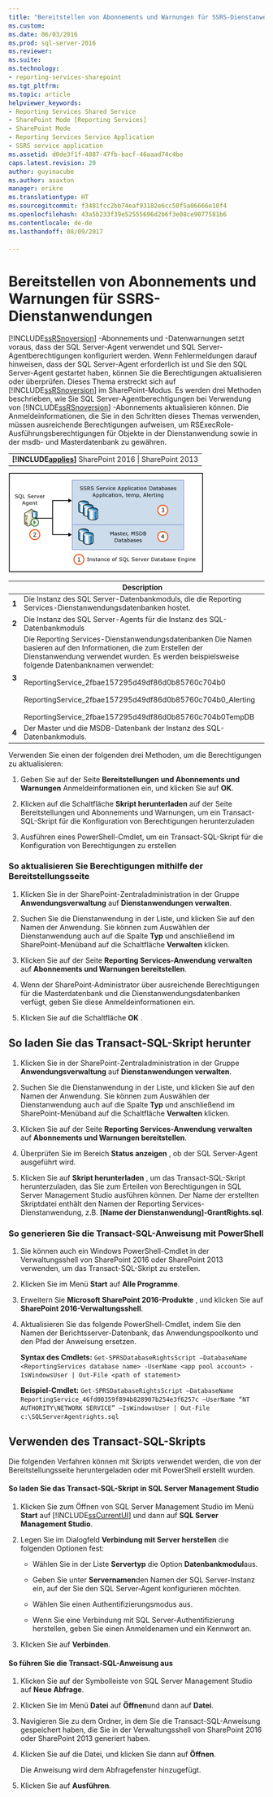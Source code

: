 ```yaml
---
title: "Bereitstellen von Abonnements und Warnungen für SSRS-Dienstanwendungen | Microsoft Docs"
ms.custom: 
ms.date: 06/03/2016
ms.prod: sql-server-2016
ms.reviewer: 
ms.suite: 
ms.technology:
- reporting-services-sharepoint
ms.tgt_pltfrm: 
ms.topic: article
helpviewer_keywords:
- Reporting Services Shared Service
- SharePoint Mode [Reporting Services]
- SharePoint Mode
- Reporting Services Service Application
- SSRS service application
ms.assetid: d0de3f1f-4887-47fb-bacf-46aaad74c4be
caps.latest.revision: 20
author: guyinacube
ms.author: asaxton
manager: erikre
ms.translationtype: HT
ms.sourcegitcommit: f3481fcc2bb74eaf93182e6cc58f5a06666e10f4
ms.openlocfilehash: 43a5b233f39e52555696d2b6f3e08ce9077581b6
ms.contentlocale: de-de
ms.lasthandoff: 08/09/2017

---
```

# <a name="provision-subscriptions-and-alerts-for-ssrs-service-applications"></a>Bereitstellen von Abonnements und Warnungen für SSRS-Dienstanwendungen
  [!INCLUDE[ssRSnoversion](../../includes/ssrsnoversion-md.md)] -Abonnements und -Datenwarnungen setzt voraus, dass der SQL Server-Agent verwendet und SQL Server-Agentberechtigungen konfiguriert werden. Wenn Fehlermeldungen darauf hinweisen, dass der SQL Server-Agent erforderlich ist und Sie den SQL Server-Agent gestartet haben, können Sie die Berechtigungen aktualisieren oder überprüfen. Dieses Thema erstreckt sich auf [!INCLUDE[ssRSnoversion](../../includes/ssrsnoversion-md.md)] im SharePoint-Modus. Es werden drei Methoden beschrieben, wie Sie SQL Server-Agentberechtigungen bei Verwendung von [!INCLUDE[ssRSnoversion](../../includes/ssrsnoversion-md.md)] -Abonnements aktualisieren können. Die Anmeldeinformationen, die Sie in den Schritten dieses Themas verwenden, müssen ausreichende Berechtigungen aufweisen, um RSExecRole-Ausführungsberechtigungen für Objekte in der Dienstanwendung sowie in der msdb- und Masterdatenbank zu gewähren.  
  
||  
|-|  
|**[!INCLUDE[applies](../../includes/applies-md.md)]** SharePoint 2016 &#124; SharePoint 2013|  
  
 ![SQL Agent-Berechtigungen für Dienstanwendungs-Datenbanken](../../reporting-services/install-windows/media/rs-provisionsqlagent.gif "SQL Agent-Berechtigungen für Dienstanwendungs-Datenbanken")  
  
||Description|  
|------|-----------------|  
|**1**|Die Instanz des SQL Server-Datenbankmoduls, die die Reporting Services-Dienstanwendungsdatenbanken hostet.|  
|**2**|Die Instanz des SQL Server-Agents für die Instanz des SQL-Datenbankmoduls|  
|**3**|Die Reporting Services-Dienstanwendungsdatenbanken Die Namen basieren auf den Informationen, die zum Erstellen der Dienstanwendung verwendet wurden. Es werden beispielsweise folgende Datenbanknamen verwendet:<br /><br /> ReportingService_2fbae157295d49df86d0b85760c704b0<br /><br /> ReportingService_2fbae157295d49df86d0b85760c704b0_Alerting<br /><br /> ReportingService_2fbae157295d49df86d0b85760c704b0TempDB|  
|**4**|Der Master und die MSDB-Datenbank der Instanz des SQL-Datenbankmoduls.|  
  
 Verwenden Sie einen der folgenden drei Methoden, um die Berechtigungen zu aktualisieren:  
  
1.  Geben Sie auf der Seite **Bereitstellungen und Abonnements und Warnungen** Anmeldeinformationen ein, und klicken Sie auf **OK**.  
  
2.  Klicken auf die Schaltfläche **Skript herunterladen** auf der Seite Bereitstellungen und Abonnements und Warnungen, um ein Transact-SQL-Skript für die Konfiguration von Berechtigungen herunterzuladen  
  
3.  Ausführen eines PowerShell-Cmdlet, um ein Transact-SQL-Skript für die Konfiguration von Berechtigungen zu erstellen  
  
### <a name="to-update-permissions-using-the-provision-page"></a>So aktualisieren Sie Berechtigungen mithilfe der Bereitstellungsseite  
  
1.  Klicken Sie in der SharePoint-Zentraladministration in der Gruppe **Anwendungsverwaltung** auf **Dienstanwendungen verwalten**.  
  
2.  Suchen Sie die Dienstanwendung in der Liste, und klicken Sie auf den Namen der Anwendung. Sie können zum Auswählen der Dienstanwendung auch auf die Spalte **Typ** und anschließend im SharePoint-Menüband auf die Schaltfläche **Verwalten** klicken.  
  
3.  Klicken Sie auf der Seite **Reporting Services-Anwendung verwalten** auf **Abonnements und Warnungen bereitstellen**.  
  
4.  Wenn der SharePoint-Administrator über ausreichende Berechtigungen für die Masterdatenbank und die Dienstanwendungsdatenbanken verfügt, geben Sie diese Anmeldeinformationen ein.  
  
5.  Klicken Sie auf die Schaltfläche **OK** .  
  
##  <a name="bkmk_download"></a> So laden Sie das Transact-SQL-Skript herunter  
  
1.  Klicken Sie in der SharePoint-Zentraladministration in der Gruppe **Anwendungsverwaltung** auf **Dienstanwendungen verwalten**.  
  
2.  Suchen Sie die Dienstanwendung in der Liste, und klicken Sie auf den Namen der Anwendung. Sie können zum Auswählen der Dienstanwendung auch auf die Spalte **Typ** und anschließend im SharePoint-Menüband auf die Schaltfläche **Verwalten** klicken.  
  
3.  Klicken Sie auf der Seite **Reporting Services-Anwendung verwalten** auf **Abonnements und Warnungen bereitstellen**.  
  
4.  Überprüfen Sie im Bereich **Status anzeigen** , ob der SQL Server-Agent ausgeführt wird.  
  
5.  Klicken Sie auf **Skript herunterladen** , um das Transact-SQL-Skript herunterzuladen, das Sie zum Erteilen von Berechtigungen in SQL Server Management Studio ausführen können. Der Name der erstellten Skriptdatei enthält den Namen der Reporting Services-Dienstanwendung, z.B. **[Name der Dienstanwendung]-GrantRights.sql**.  
  
### <a name="to-generate-the-transact-sql-statement-with-powershell"></a>So generieren Sie die Transact-SQL-Anweisung mit PowerShell  
  
1.  Sie können auch ein Windows PowerShell-Cmdlet in der Verwaltungsshell von SharePoint 2016 oder SharePoint 2013 verwenden, um das Transact-SQL-Skript zu erstellen.  
  
2.  Klicken Sie im Menü **Start** auf **Alle Programme**.  
  
3.  Erweitern Sie **Microsoft SharePoint 2016-Produkte** , und klicken Sie auf **SharePoint 2016-Verwaltungsshell**.
  
4.  Aktualisieren Sie das folgende PowerShell-Cmdlet, indem Sie den Namen der Berichtsserver-Datenbank, das Anwendungspoolkonto und den Pfad der Anweisung ersetzen.  
  
     **Syntax des Cmdlets:** `Get-SPRSDatabaseRightsScript –DatabaseName <ReportingServices database name> -UserName <app pool account> -IsWindowsUser | Out-File <path of statement>`  
  
     **Beispiel-Cmdlet:** `Get-SPRSDatabaseRightsScript –DatabaseName ReportingService_46fd00359f894b828907b254e3f6257c –UserName “NT AUTHORITY\NETWORK SERVICE” –IsWindowsUser | Out-File c:\SQLServerAgentrights.sql`  
  
## <a name="using-the-transact-sql-script"></a>Verwenden des Transact-SQL-Skripts  
 Die folgenden Verfahren können mit Skripts verwendet werden, die von der Bereitstellungsseite heruntergeladen oder mit PowerShell erstellt wurden.  
  
#### <a name="to-load-the-transact-sql-script-in-sql-server-management-studio"></a>So laden Sie das Transact-SQL-Skript in SQL Server Management Studio  
  
1.  Klicken Sie zum Öffnen von SQL Server Management Studio im Menü **Start** auf [!INCLUDE[ssCurrentUI](../../includes/sscurrentui-md.md)] und dann auf **SQL Server Management Studio**.  
  
2.  Legen Sie im Dialogfeld **Verbindung mit Server herstellen** die folgenden Optionen fest:  
  
    -   Wählen Sie in der Liste **Servertyp** die Option **Datenbankmodul**aus.  
  
    -   Geben Sie unter **Servernamen**den Namen der SQL Server-Instanz ein, auf der Sie den SQL Server-Agent konfigurieren möchten.  
  
    -   Wählen Sie einen Authentifizierungsmodus aus.  
  
    -   Wenn Sie eine Verbindung mit SQL Server-Authentifizierung herstellen, geben Sie einen Anmeldenamen und ein Kennwort an.  
  
3.  Klicken Sie auf **Verbinden**.  
  
#### <a name="to-run-the-transact-sql-statement"></a>So führen Sie die Transact-SQL-Anweisung aus  
  
1.  Klicken Sie auf der Symbolleiste von SQL Server Management Studio auf **Neue Abfrage**.  
  
2.  Klicken Sie im Menü **Datei** auf **Öffnen**und dann auf **Datei**.  
  
3.  Navigieren Sie zu dem Ordner, in dem Sie die Transact-SQL-Anweisung gespeichert haben, die Sie in der Verwaltungsshell von SharePoint 2016 oder SharePoint 2013 generiert haben.  
  
4.  Klicken Sie auf die Datei, und klicken Sie dann auf **Öffnen**.  
  
     Die Anweisung wird dem Abfragefenster hinzugefügt.  
  
5.  Klicken Sie auf **Ausführen**.  
  
  

